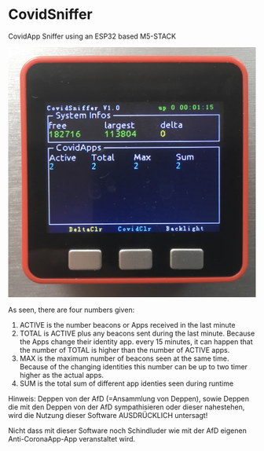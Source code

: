 # CovidSniffer

CovidApp Sniffer using an ESP32 based M5-STACK

<img src="2020-07-11 12.47.53.jpg">

As seen, there are four numbers given:

1) ACTIVE is the number beacons or Apps received in the last minute
2) TOTAL is ACTIVE plus any beacons sent during the last minute. Because the Apps change their identity app. every 15 minutes, it can happen that the number of TOTAL is higher than the number of ACTIVE apps.
3) MAX is the maximum number of beacons seen at the same time. Because of the changing identities this number can be up to two timer higher as the actual apps.
4) SUM is the total sum of different app identies seen during runtime

Hinweis: Deppen von der AfD (=Ansammlung von Deppen), sowie Deppen die mit den Deppen von der AfD sympathisieren
oder dieser nahestehen, wird die Nutzung dieser Software AUSDRÜCKLICH untersagt!

Nicht dass mit dieser Software noch Schindluder wie mit der AfD eigenen Anti-CoronaApp-App veranstaltet wird.